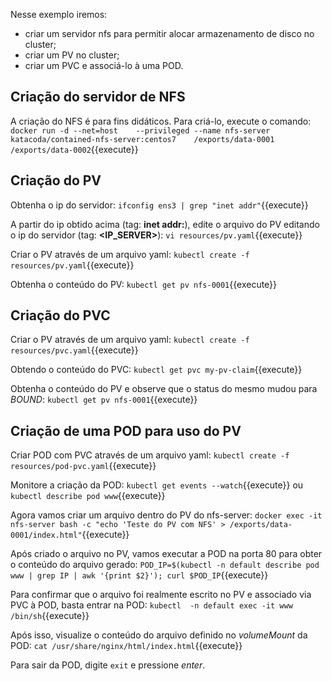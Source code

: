Nesse exemplo iremos:
- criar um servidor nfs para permitir alocar armazenamento de disco no cluster;
- criar um PV no cluster;
- criar um PVC e associá-lo à uma POD.

## Criação do servidor de NFS

A criação do NFS é para fins didáticos. Para criá-lo, execute o comando: 
`docker run -d --net=host    --privileged --name nfs-server    katacoda/contained-nfs-server:centos7    /exports/data-0001 /exports/data-0002`{{execute}}

## Criação do PV

Obtenha o ip do servidor: `ifconfig ens3 | grep "inet addr"`{{execute}}

A partir do ip obtido acima (tag: **inet addr:**), edite o arquivo do PV editando o ip do servidor (tag: **<IP_SERVER>**): `vi resources/pv.yaml`{{execute}}

Criar o PV através de um arquivo yaml:
`kubectl create -f resources/pv.yaml`{{execute}}

Obtenha o conteúdo do PV:
`kubectl get pv nfs-0001`{{execute}}

## Criação do PVC

Criar o PV através de um arquivo yaml:
`kubectl create -f resources/pvc.yaml`{{execute}}

Obtendo o conteúdo do PVC:
`kubectl get pvc my-pv-claim`{{execute}}

Obtenha o conteúdo do PV e observe que o status do mesmo mudou para *BOUND*:
`kubectl get pv nfs-0001`{{execute}}

## Criação de uma POD para uso do PV

Criar POD com PVC através de um arquivo yaml: 
`kubectl create -f resources/pod-pvc.yaml`{{execute}}

Monitore a criação da POD:
`kubectl get events --watch`{{execute}} ou `kubectl describe pod www`{{execute}}

Agora vamos criar um arquivo dentro do PV do nfs-server: 
`docker exec -it nfs-server bash -c "echo 'Teste do PV com NFS' > /exports/data-0001/index.html"`{{execute}}

Após criado o arquivo no PV, vamos executar a POD na porta 80 para obter o conteúdo do arquivo gerado:
`POD_IP=$(kubectl -n default describe pod www | grep IP | awk '{print $2}'); curl $POD_IP`{{execute}}

Para confirmar que o arquivo foi realmente escrito no PV e associado via PVC à POD, basta entrar na POD:
`kubectl  -n default exec -it www /bin/sh`{{execute}}

Após isso, visualize o conteúdo do arquivo definido no *volumeMount* da POD:
`cat /usr/share/nginx/html/index.html`{{execute}}

Para sair da POD, digite `exit` e pressione *enter*.